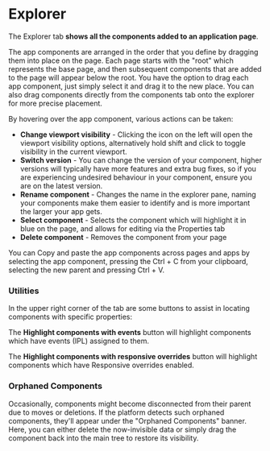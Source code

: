# Explorer 

The Explorer tab **shows all the components added to an application page**. 

The app components are arranged in the order that you define by dragging them into place on the page. Each page starts with the "root" which represents the base page, and then subsequent components that are added to the page will appear below the root. You have the option to drag each app component, just simply select it and drag it to the new place. You can also drag components directly from the components tab onto the explorer for more precise placement.

By hovering over the app component, various actions can be taken:
- **Change viewport visibility** - Clicking the icon on the left will open the viewport visibility options, alternatively hold shift and click to toggle visibility in the current viewport.
- **Switch version** - You can change the version of your component, higher versions will typically have more features and extra bug fixes, so if you are experiencing undesired behaviour in your component, ensure you are on the latest version.
- **Rename component** - Changes the name in the explorer pane, naming your components make them easier to identify and is more important the larger your app gets.
- **Select component** - Selects the component which will highlight it in blue on the page, and allows for editing via the Properties tab
- **Delete component** - Removes the component from your page

You can Copy and paste the app components across pages and apps by selecting the app component, pressing the Ctrl + C from your clipboard, selecting the new parent and pressing Ctrl + V. 

### Utilities
In the upper right corner of the tab are some buttons to assist in locating components with specific properties:

The **Highlight components with events** button will highlight components which have events (IPL) assigned to them.

The **Highlight components with responsive overrides** button will highlight components which have Responsive overrides enabled.

### Orphaned Components
Occasionally, components might become disconnected from their parent due to moves or deletions. If the platform detects such orphaned components, they'll appear under the "Orphaned Components" banner. Here, you can either delete the now-invisible data or simply drag the component back into the main tree to restore its visibility.